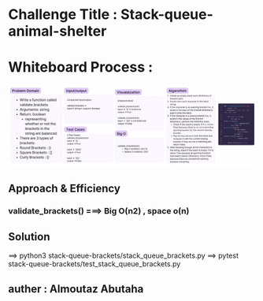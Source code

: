 # Challenge Title : Stack-queue-animal-shelter


# Whiteboard Process : 
![code13](./code13.png)

## Approach & Efficiency

### validate_brackets() ===> Big O(n2) , space o(n)


## Solution

==> python3 stack-queue-brackets/stack_queue_brackets.py
==> pytest stack-queue-brackets/test_stack_queue_brackets.py

## auther : Almoutaz Abutaha